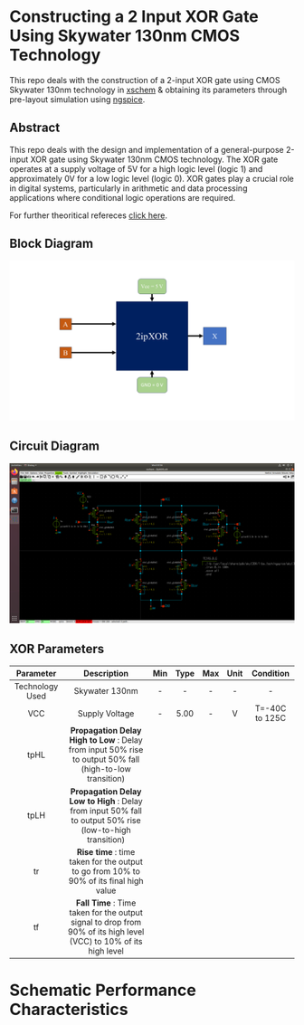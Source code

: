 # Constructing a 2 Input XOR Gate Using Skywater 130nm CMOS Technology
This repo deals with the construction of a 2-input XOR gate using CMOS Skywater 130nm technology in 
<a href="https://xschem.sourceforge.io/stefan/index.html" target="_blank">xschem</a> & obtaining its parameters through pre-layout simulation using 
<a href="https://ngspice.sourceforge.io/" target="_blank">ngspice</a>.

## Abstract 

This repo deals with the design and implementation of a general-purpose 2-input XOR gate using Skywater 130nm CMOS technology. The XOR gate operates at a supply voltage of 5V for a high logic level (logic 1) and approximately 0V for a low logic level (logic 0). XOR gates play a crucial role in digital systems, particularly in arithmetic and data processing applications where conditional logic operations are required.

For further theoritical refereces [click here](https://github.com/tejasbg19/2ipXOR/blob/main/Documents/Final%20Submission.pdf).

## Block Diagram

![Block Diagram of IP](https://github.com/tejasbg19/2ipXOR/blob/main/Images/Block%20diagram.png)




## Circuit Diagram 

![Circuit Diagram](https://github.com/tejasbg19/2ipXOR/blob/main/Images/Circuit%20Schematic%20diagram.png)





## XOR Parameters 

|Parameter | Description |	Min |	Type |	Max |	Unit |	Condition |
|:--------:|:------------:|:----:|:---:|:-----:|:----:|:---------:|
| Technology Used | Skywater 130nm | - |  -   |  -  | - | - |
| VCC | Supply Voltage | - | 5.00 | - | V | T=-40C to 125C |
| tpHL | **Propagation Delay High to Low** : Delay from input 50% rise to output 50% fall (high-to-low transition) | 
| tpLH | **Propagation Delay Low to High** : Delay from input 50% fall to output 50% rise (low-to-high transition) | 
| tr | **Rise time** : time taken for the output to go from 10% to 90% of its final high value |
| tf | **Fall Time** : Time taken for the output signal to drop from 90% of its high level (VCC) to 10% of its high level|




# Schematic Performance Characteristics


